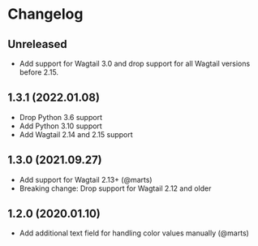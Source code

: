 # Changelog

## Unreleased
- Add support for Wagtail 3.0 and drop support for all Wagtail versions before 2.15.

## 1.3.1 (2022.01.08)

- Drop Python 3.6 support
- Add Python 3.10 support
- Add Wagtail 2.14 and 2.15 support


## 1.3.0 (2021.09.27)

- Add support for Wagtail 2.13+ (@marts)
- Breaking change: Drop support for Wagtail 2.12 and older


## 1.2.0 (2020.01.10)

- Add additional text field for handling color values manually (@marts)
